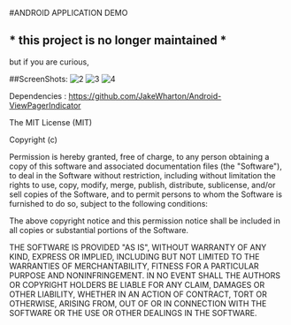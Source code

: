 #ANDROID APPLICATION DEMO

## * this project is no longer maintained *

but if you are curious,

##ScreenShots:
![2](https://raw.github.com/Wingie/Android-Restaurant-Menu/experiment/screenshots/pic2.png "t")
![3](https://raw.github.com/Wingie/Android-Restaurant-Menu/experiment/screenshots/pic3.png "t")
![4](https://raw.github.com/Wingie/Android-Restaurant-Menu/experiment/screenshots/pic4.png "t")

Dependencies :
https://github.com/JakeWharton/Android-ViewPagerIndicator

The MIT License (MIT)

Copyright (c) <year> <copyright holders>

Permission is hereby granted, free of charge, to any person obtaining a copy
of this software and associated documentation files (the "Software"), to deal
in the Software without restriction, including without limitation the rights
to use, copy, modify, merge, publish, distribute, sublicense, and/or sell
copies of the Software, and to permit persons to whom the Software is
furnished to do so, subject to the following conditions:

The above copyright notice and this permission notice shall be included in
all copies or substantial portions of the Software.

THE SOFTWARE IS PROVIDED "AS IS", WITHOUT WARRANTY OF ANY KIND, EXPRESS OR
IMPLIED, INCLUDING BUT NOT LIMITED TO THE WARRANTIES OF MERCHANTABILITY,
FITNESS FOR A PARTICULAR PURPOSE AND NONINFRINGEMENT. IN NO EVENT SHALL THE
AUTHORS OR COPYRIGHT HOLDERS BE LIABLE FOR ANY CLAIM, DAMAGES OR OTHER
LIABILITY, WHETHER IN AN ACTION OF CONTRACT, TORT OR OTHERWISE, ARISING FROM,
OUT OF OR IN CONNECTION WITH THE SOFTWARE OR THE USE OR OTHER DEALINGS IN
THE SOFTWARE.

